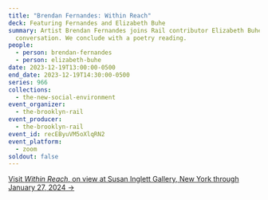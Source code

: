 ```yaml
---
title: "Brendan Fernandes: Within Reach"
deck: Featuring Fernandes and Elizabeth Buhe
summary: Artist Brendan Fernandes joins Rail contributor Elizabeth Buhe for a
  conversation. We conclude with a poetry reading.
people:
  - person: brendan-fernandes
  - person: elizabeth-buhe
date: 2023-12-19T13:00:00-0500
end_date: 2023-12-19T14:30:00-0500
series: 966
collections:
  - the-new-social-environment
event_organizer:
  - the-brooklyn-rail
event_producer:
  - the-brooklyn-rail
event_id: recEByuVM5oXlqRN2
event_platform:
  - zoom
soldout: false
---
```

[V﻿isit *Within Reach*, on view at Susan Inglett Gallery, New York through January 27, 2024 →](https://www.inglettgallery.com/exhibitions/202/overview/)